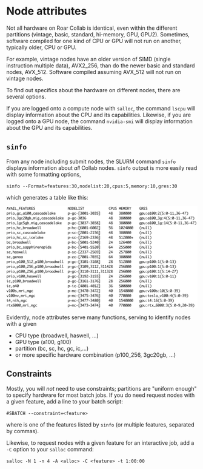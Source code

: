 # Node attributes

Not all hardware on Roar Collab is identical,
even within the different partitions (vintage, basic, standard, hi-memory, GPU, GPU2).
Sometimes, software compiled for one kind of CPU or GPU will not run on another,
typically older, CPU or GPU.

For example, vintage nodes have an older version of SIMD 
(single instruction multiple data),
AVX2_256, than do the newer basic and standard nodes, AVX_512.
Software compiled assuming AVX_512 will not run on vintage nodes.

To find out specifics about the hardware on different nodes,
there are several options.

If you are logged onto a compute node with `salloc`, the command `lscpu`
will display information about the CPU and its capabilities.
Likewise, if you are logged onto a GPU node, the command `nvidia-smi`
will display information about the GPU and its capabilities.

## `sinfo`

From any node including submit nodes,
the SLURM command `sinfo` displays information about *all* Collab nodes.
`sinfo` output is more easily read with some formatting options,
```
sinfo --Format=features:30,nodelist:20,cpus:5,memory:10,gres:30
```
which generates a table like this:

![sinfo table](img/sinfo_table.png)

Evidently, node attributes serve many functions, 
serving to identify nodes with a given

- CPU type (broadwell, haswell, ...)
- GPU type (a100, g100)
- partition (bc, sc, hc, gc, ic,...)
- or more specific hardware combination (p100_256, 3gc20gb, ...)

## Constraints

Mostly, you will *not* need to use constraints;
partitions are "uniform enough" to specify hardware for most batch jobs.
If you do need  request nodes with a given feature,
add a line to your batch script:
```
#SBATCH --constraint=<feature>
```
where <feature> is one of the features listed by `sinfo`
(or multiple features, separated by commas).

Likewise, to request nodes with a given feature for an interactive job,
add a `-C` option to your `salloc` command:
```
salloc -N 1 -n 4 -A <alloc> -C <feature> -t 1:00:00
```